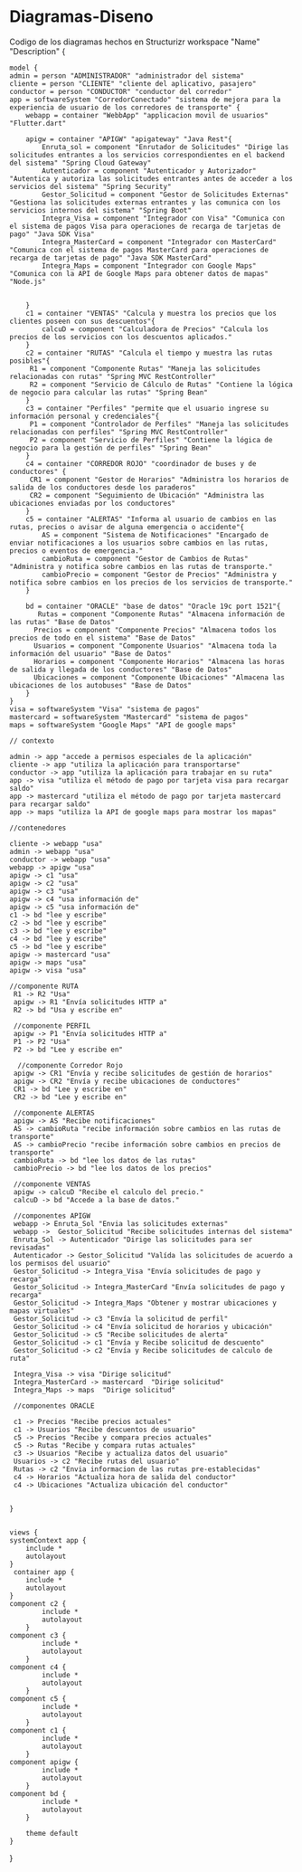 # Diagramas-Diseno
Codigo de los diagramas hechos en Structurizr
workspace "Name" "Description" {

    model {
    admin = person "ADMINISTRADOR" "administrador del sistema"
    cliente = person "CLIENTE" "cliente del aplicativo, pasajero"
    conductor = person "CONDUCTOR" "conductor del corredor"
    app = softwareSystem "CorredorConectado" "sistema de mejora para la experiencia de usuario de los corredores de transporte" {
        webapp = container "WebbApp" "applicacion movil de usuarios" "Flutter.dart"
        
        apigw = container "APIGW" "apigateway" "Java Rest"{
            Enruta_sol = component "Enrutador de Solicitudes" "Dirige las solicitudes entrantes a los servicios correspondientes en el backend del sistema" "Spring Cloud Gateway"
            Autenticador = component "Autenticador y Autorizador" "Autentica y autoriza las solicitudes entrantes antes de acceder a los servicios del sistema" "Spring Security"
            Gestor_Solicitud = component "Gestor de Solicitudes Externas" "Gestiona las solicitudes externas entrantes y las comunica con los servicios internos del sistema" "Spring Boot"
            Integra_Visa = component "Integrador con Visa" "Comunica con el sistema de pagos Visa para operaciones de recarga de tarjetas de pago" "Java SDK Visa"
            Integra_MasterCard = component "Integrador con MasterCard" "Comunica con el sistema de pagos MasterCard para operaciones de recarga de tarjetas de pago" "Java SDK MasterCard"
            Integra_Maps = component "Integrador con Google Maps" "Comunica con la API de Google Maps para obtener datos de mapas" "Node.js"


        }
        c1 = container "VENTAS" "Calcula y muestra los precios que los clientes poseen con sus descuentos"{
            calcuD = component "Calculadora de Precios" "Calcula los precios de los servicios con los descuentos aplicados."
        }
        c2 = container "RUTAS" "Calcula el tiempo y muestra las rutas posibles"{
         R1 = component "Componente Rutas" "Maneja las solicitudes relacionadas con rutas" "Spring MVC RestController"
         R2 = component "Servicio de Cálculo de Rutas" "Contiene la lógica de negocio para calcular las rutas" "Spring Bean"
        }
        c3 = container "Perfiles" "permite que el usuario ingrese su información personal y credenciales"{
         P1 = component "Controlador de Perfiles" "Maneja las solicitudes relacionadas con perfiles" "Spring MVC RestController"
         P2 = component "Servicio de Perfiles" "Contiene la lógica de negocio para la gestión de perfiles" "Spring Bean"
        }
        c4 = container "CORREDOR ROJO" "coordinador de buses y de conductores" {
         CR1 = component "Gestor de Horarios" "Administra los horarios de salida de los conductores desde los paraderos"
         CR2 = component "Seguimiento de Ubicación" "Administra las ubicaciones enviadas por los conductores"
        }
        c5 = container "ALERTAS" "Informa al usuario de cambios en las rutas, precios o avisar de alguna emergencia o accidente"{
            AS = component "Sistema de Notificaciones" "Encargado de enviar notificaciones a los usuarios sobre cambios en las rutas, precios o eventos de emergencia."
            cambioRuta = component "Gestor de Cambios de Rutas" "Administra y notifica sobre cambios en las rutas de transporte."
            cambioPrecio = component "Gestor de Precios" "Administra y notifica sobre cambios en los precios de los servicios de transporte."
        }
        
        bd = container "ORACLE" "base de datos" "Oracle 19c port 1521"{
           Rutas = component "Componente Rutas" "Almacena información de las rutas" "Base de Datos"
          Precios = component "Componente Precios" "Almacena todos los precios de todo en el sistema" "Base de Datos"
          Usuarios = component "Componente Usuarios" "Almacena toda la información del usuario" "Base de Datos"
          Horarios = component "Componente Horarios" "Almacena las horas de salida y llegada de los conductores" "Base de Datos"
          Ubicaciones = component "Componente Ubicaciones" "Almacena las ubicaciones de los autobuses" "Base de Datos"
        }
    }
    visa = softwareSystem "Visa" "sistema de pagos"
    mastercard = softwareSystem "Mastercard" "sistema de pagos"
    maps = softwareSystem "Google Maps" "API de google maps"

    // contexto
    
    admin -> app "accede a permisos especiales de la aplicación"
    cliente -> app "utiliza la aplicación para transportarse"
    conductor -> app "utiliza la aplicación para trabajar en su ruta"
    app -> visa "utiliza el método de pago por tarjeta visa para recargar saldo"
    app -> mastercard "utiliza el método de pago por tarjeta mastercard para recargar saldo"
    app -> maps "utiliza la API de google maps para mostrar los mapas"
    
    //contenedores
    
    cliente -> webapp "usa"
    admin -> webapp "usa"
    conductor -> webapp "usa"
    webapp -> apigw "usa"
    apigw -> c1 "usa"
    apigw -> c2 "usa"
    apigw -> c3 "usa"
    apigw -> c4 "usa información de"
    apigw -> c5 "usa información de"
    c1 -> bd "lee y escribe"
    c2 -> bd "lee y escribe"
    c3 -> bd "lee y escribe"
    c4 -> bd "lee y escribe"
    c5 -> bd "lee y escribe"
    apigw -> mastercard "usa"
    apigw -> maps "usa"
    apigw -> visa "usa"
    
    //componente RUTA
     R1 -> R2 "Usa"
     apigw -> R1 "Envía solicitudes HTTP a"
     R2 -> bd "Usa y escribe en"
     
     //componente PERFIL
     apigw -> P1 "Envía solicitudes HTTP a"
     P1 -> P2 "Usa"
     P2 -> bd "Lee y escribe en"
     
      //componente Corredor Rojo
     apigw -> CR1 "Envía y recibe solicitudes de gestión de horarios"
     apigw -> CR2 "Envía y recibe ubicaciones de conductores"
     CR1 -> bd "Lee y escribe en"
     CR2 -> bd "Lee y escribe en"
     
     //componente ALERTAS
     apigw -> AS "Recibe notificaciones"
     AS -> cambioRuta "recibe información sobre cambios en las rutas de transporte"
     AS -> cambioPrecio "recibe información sobre cambios en precios de transporte"
     cambioRuta -> bd "lee los datos de las rutas"
     cambioPrecio -> bd "lee los datos de los precios"
     
     //componente VENTAS
     apigw -> calcuD "Recibe el calculo del precio."
     calcuD -> bd "Accede a la base de datos."
     
     //componentes APIGW
     webapp -> Enruta_Sol "Envia las solicitudes externas"
     webapp ->  Gestor_Solicitud "Recibe solicitudes internas del sistema"
     Enruta_Sol -> Autenticador "Dirige las solicitudes para ser revisadas"
     Autenticador -> Gestor_Solicitud "Valída las solicitudes de acuerdo a los permisos del usuario"
     Gestor_Solicitud -> Integra_Visa "Envía solicitudes de pago y recarga"
     Gestor_Solicitud -> Integra_MasterCard "Envía solicitudes de pago y recarga"
     Gestor_Solicitud -> Integra_Maps "Obtener y mostrar ubicaciones y mapas virtuales"
     Gestor_Solicitud -> c3 "Envía la solicitud de perfil"
     Gestor_Solicitud -> c4 "Envía solicitud de horarios y ubicación"
     Gestor_Solicitud -> c5 "Recibe solicitudes de alerta"
     Gestor_Solicitud -> c1 "Envía y Recibe solicitud de descuento"
     Gestor_Solicitud -> c2 "Envía y Recibe solicitudes de calculo de ruta"
     
     Integra_Visa -> visa "Dirige solicitud"
     Integra_MasterCard -> mastercard  "Dirige solicitud"
     Integra_Maps -> maps  "Dirige solicitud"
     
     //componentes ORACLE
     
     c1 -> Precios "Recibe precios actuales"
     c1 -> Usuarios "Recibe descuentos de usuario"
     c5 -> Precios "Recibe y compara precios actuales"
     c5 -> Rutas "Recibe y compara rutas actuales"
     c3 -> Usuarios "Recibe y actualiza datos del usuario"
     Usuarios -> c2 "Recibe rutas del usuario"
     Rutas -> c2 "Envia informacion de las rutas pre-establecidas"
     c4 -> Horarios "Actualiza hora de salida del conductor"
     c4 -> Ubicaciones "Actualiza ubicación del conductor"

     
    }
    
    
    views {
    systemContext app {
        include *
        autolayout
    }
     container app {
        include *
        autolayout
    }
    component c2 {
            include *
            autolayout
        }
    component c3 {
            include *
            autolayout
        }
    component c4 {
            include *
            autolayout
        }
    component c5 {
            include *
            autolayout
        }
    component c1 {
            include *
            autolayout
        }
    component apigw {
            include *
            autolayout
        }
    component bd {
            include *
            autolayout
        }
    
        theme default
    }
}
